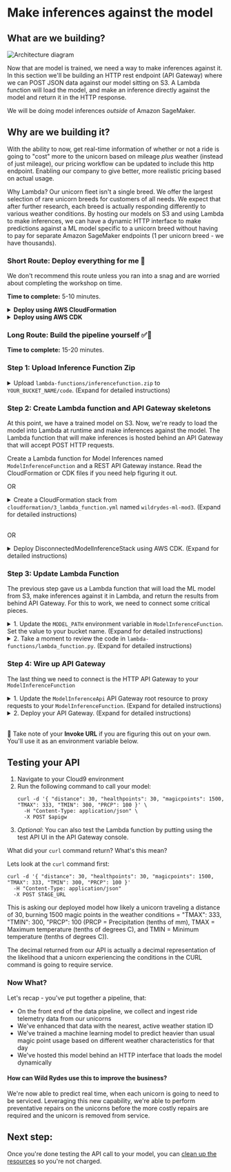 # Make inferences against the model

## What are we building?
![Architecture diagram](assets/WildRydesML_4.png)

Now that are model is trained, we need a way to make inferences against it.  In this section we'll be building an HTTP rest endpoint (API Gateway) where we can POST JSON data against our model sitting on S3.  A Lambda function will load the model, and make an inference directly against the model and return it in the HTTP response.

We will be doing model inferences *outside* of Amazon SageMaker.

## Why are we building it?
With the ability to now, get real-time information of whether or not a ride is going to "cost" more to the unicorn based on mileage _plus_ weather (instead of just mileage), our pricing workflow can be updated to include this http endpoint.  Enabling our company to give better, more realistic pricing based on actual usage.

Why Lambda?  Our unicorn fleet isn't a single breed.  We offer the largest selection of rare unicorn breeds for customers of all needs.  We expect that after further research, each breed is actually responding differently to various weather conditions.  By hosting our models on S3 and using Lambda to make inferences, we can have a dynamic HTTP interface to make predictions against a ML model specific to a unicorn breed without having to pay for separate Amazon SageMaker endpoints (1 per unicorn breed - we have thousands).

### Short Route: Deploy everything for me :see_no_evil:

We don't recommend this route unless you ran into a snag and are worried about completing the workshop on time.

**Time to complete:** 5-10 minutes.

<details>
<summary><strong>Deploy using AWS CloudFormation</strong></summary><p>

1. Navigate to your Cloud9 environment
1. Make sure you're in the correct directory first
    ```
    cd ~/environment/aws-serverless-workshops/MachineLearning/3_Inference
    ```
1. Upload the inference code to Lambda
    ```
    aws s3 cp lambda-functions/inferencefunction.zip s3://$bucket/code/inferencefunction.zip
    ```
1. Create your resources
    ```
    aws cloudformation create-stack \
      --stack-name wildrydes-ml-mod3 \
      --parameters ParameterKey=DataBucket,ParameterValue=$bucket \
                   ParameterKey=DataProcessingExecutionRoleName,ParameterValue=$(aws cloudformation describe-stack-resources --stack-name wildrydes-ml-mod1 --logical-resource-id DataProcessingExecutionRole --query "StackResources[0].PhysicalResourceId" --output text) \
                   ParameterKey=TrainedModelPath,ParameterValue=$(aws s3 ls s3://$bucket/linear-learner --recursive | grep 'model' | cut -c 32-) \
      --capabilities CAPABILITY_NAMED_IAM \
      --template-body file://cloudformation/99_complete.yml
    ```
1. Set the API Gateway invoke URL as an environment variable.
    ```
    apigw=$(aws cloudformation describe-stacks \
      --stack-name wildrydes-ml-mod3 \
      --query "Stacks[0].Outputs[?OutputKey=='ApiGatewayInvokeURL'].OutputValue" \
      --output text)
    echo $apigw
    ```
1. Scroll down to the section on testing your API

</p></details>

<details>
<summary><strong>Deploy using AWS CDK</strong></summary><p>

1. Navigate to your Cloud9 environment
1. Make sure you're in the correct directory first
    ```
    cd ~/environment/aws-serverless-workshops/MachineLearning
    ```
1. Deploy the model inference stack:
    ```
    cdk deploy ConnectedModelInferenceStack \
      -c bucketName=$bucket \
      -c modelPath=$(aws s3 ls s3://$bucket/linear-learner --recursive | grep 'model' | cut -c 32-)
    ```
1. Confirm you want to deploy the changes and follow the output.
1. Set the API Gateway invoke URL as an environment variable.
    ```
    apigw=$(aws cloudformation describe-stacks --stack-name ConnectedModelInferenceStack --query "Stacks[0].Outputs[0].OutputValue" --output text)
    echo $apigw
    ```
1. Scroll down to the section on testing your API

</p></details>

### Long Route: Build the pipeline yourself :white_check_mark::metal:

**Time to complete:** 15-20 minutes.

### Step 1: Upload Inference Function Zip
<details>
<summary>Upload <code>lambda-functions/inferencefunction.zip</code> to <code>YOUR_BUCKET_NAME/code</code>. (Expand for detailed instructions)</summary><p>

1. Navigate to your Cloud9 environment
1. Run the following command to upload the Lambda function for inference
    ```
    # Command should be ran from /home/ec2-user/environment/aws-serverless-workshops/MachineLearning/3_Inference in your cloud 9 environment
    cd ~/environment/aws-serverless-workshops/MachineLearning/3_Inference

    # Run this command to upload the ride data
    aws s3 cp lambda-functions/inferencefunction.zip s3://$bucket/code/inferencefunction.zip

    # Run this command to verify the file was uploaded (you should see the file name listed)
    aws s3 ls s3://$bucket/code/
    ```
</p></details>

### Step 2: Create Lambda function and API Gateway skeletons
At this point, we have a trained model on S3.  Now, we're ready to load the model into Lambda at runtime and make inferences against the model.  The Lambda function that will make inferences is hosted behind an API Gateway that will accept POST HTTP requests.

Create a Lambda function for Model Inferences named <code>ModelInferenceFunction</code> and a REST API Gateway instance. Read the CloudFormation or CDK files if you need help figuring it out.

OR

<details>
<summary>Create a CloudFormation stack from <code>cloudformation/3_lambda_function.yml</code> named <code>wildrydes-ml-mod3</code>. (Expand for detailed instructions)</summary><p>

1. Navigate to your Cloud9 environment
1. Run the following command to create your resources:
    ```
    # Command should be ran from /home/ec2-user/environment/aws-serverless-workshops/MachineLearning/3_Inference in your cloud 9 environment
    cd ~/environment/aws-serverless-workshops/MachineLearning/3_Inference

    aws cloudformation create-stack \
      --stack-name wildrydes-ml-mod3 \
      --parameters ParameterKey=DataBucket,ParameterValue=$bucket \
                   ParameterKey=DataProcessingExecutionRoleName,ParameterValue=$execution_role \
      --capabilities CAPABILITY_NAMED_IAM \
      --template-body file://cloudformation/3_lambda_function.yml
    ```
1. Monitor the status of your stack creation. **EITHER:**
    1. Go to [CloudFormation in the AWS Console](https://console.aws.amazon.com/cloudformation) **OR**
    1. Run the following command in Cloud9 until you get `CREATE_COMPLETE` in the output:
        ```
        # Run this command to verify the stack was successfully created. You should expect to see "CREATE_COMPLETE".
        # If you see "CREATE_IN_PROGRESS", your stack is still being created. Wait and re-run the command.
        # If you see "ROLLBACK_COMPLETE", pause and see what went wrong.
        aws cloudformation describe-stacks \
            --stack-name wildrydes-ml-mod3 \
            --query "Stacks[0].StackStatus"
        ```

**:heavy_exclamation_mark: DO NOT move past this point until you see CREATE_COMPLETE as the status for your CloudFormation stack**

</p></details><br>

OR

<details>
<summary>Deploy DisconnectedModelInferenceStack using AWS CDK. (Expand for detailed instructions)</summary><p>

1. Make sure you're in the correct directory first
    ```
    cd ~/environment/aws-serverless-workshops/MachineLearning
    ```
1. Deploy the disconnected model inference stack:
    ```
    cdk deploy DisconnectedModelInferenceStack \
      -c bucketName=$bucket
    ```
1. Set the API Gateway invoke URL as an environment variable.
    ```
    apigw=$(aws cloudformation describe-stacks \
      --stack-name DisconnectedModelInferenceStack \
      --query "Stacks[0].Outputs[0].OutputValue" \
      --output text)
    echo $apigw
    ```
1. Confirm you want to deploy the changes and follow the output.


</p></details>

### Step 3: Update Lambda Function
The previous step gave us a Lambda function that will load the ML model from S3, make inferences against it in Lambda, and return the results from behind API Gateway.  For this to work, we need to connect some critical pieces.

<details>
<summary>1. Update the <code>MODEL_PATH</code> environment variable in <code>ModelInferenceFunction</code>. Set the value to your bucket name. (Expand for detailed instructions)</summary><p>

1. Run this command in your Cloud9 console:
    ```
    aws s3 ls s3://$bucket/linear-learner --recursive | grep 'model' | cut -c 32-
    ```
1. Copy the returned value. You'll need it below.
1. Open the [Lambda console](https://console.aws.amazon.com/lambda)
1. Open the function containing `ModelInferenceFunction` in the name
1. Scroll down and populate the `MODEL_PATH` key with the location of your model (what you just copied)
  * Replace the entire existing value with the string you copied.
  * Make sure the full string looks like this: `linear-learner-yyyy-mm-dd-00-40-46-627/output/model.tar.gz`
1. Click **Save**

</p></details>

<details>
<summary>2. Take a moment to review the code in <code>lambda-functions/lambda_function.py</code>. (Expand for detailed instructions)</summary><p>

*Note: If you're not interested in learning how to host your own ML model on Lambda, you can stop reading now and close this step and continue in the README.  There are no steps here to complete, only additional information on steps required to recreate this yourself.*

Amazon SageMaker can be used to build, train, and deploy machine learning models.  We're leveraging it to build and train our model.  Due to our business possibly having thousands of models, 1 per unicorn breed, its actually better for us to host this model ourselves on Lambda.  Below are the high level steps that we've completed on your behalf for this workshop, but you're free to explore if you need to recreate this.

1. Build MXNet from source for 1) the current support Lambda runtime and 2) the current MXNet version that Amazon SageMaker uses. [Instructions here](building-mxnet-1.2.1.md).
1. The code in [lambda-functions/lambda_function.py](lambda-functions/lambda_function.py) will load the model from S3, load MXNet, and make inferences against our model.  You'd need to install these dependencies locally in an environment similar to the runtime for Lambda and package those dependencies following [this instructions](https://docs.aws.amazon.com/Lambda/latest/dg/Lambda-python-how-to-create-deployment-package.html#python-package-dependencies).  If you unzip [lambda-functions/inferencefunction.zip](lambda-functions/inferencefunction.zip), you'll see the result of those steps as reference.
1. **`download_model` function**: Once we've got MXNet built for our environment, and the Lambda package built, we can proceed reviewing the code.  The Lambda function loads the model from S3 on the fly at the time of request and unzips it locally.
1. **`create_data_iter` function**: The HTTP request data is formatted in a NumPy array, required by the MXNet linear learner model interface to make inferences
1. **`make_prediction` function**: An inference is made and then packaged for an HTTP response to the caller.

</p></details>

### Step 4: Wire up API Gateway
The last thing we need to connect is the HTTP API Gateway to your `ModelInferenceFunction`

<details>
<summary>1. Update the <code>ModelInferenceApi</code> API Gateway root resource to proxy requests to your <code>ModelInferenceFunction</code>. (Expand for detailed instructions)</summary><p>

1. Open the [API Gateway console](https://console.aws.amazon.com/apigateway)
1. Click `ModelInferenceApi`
1. Select the root `/` resource
1. Click **Actions** > **Create Method**
1. Select `ANY` in the dropdown
1. Click the checkbox next to it
1. Verify `Lambda Function` is selected as the **Integration type**
1. Check the box next to **Use Lambda Proxy integration** so we get all request details
1. Select your `ModelInferenceFunction` in the **Lambda Function** dropdown. If it is not a dropdown, start typing 'inference' to find and select your function.
1. Click **Save**
1. Click **OK** to the permissions dialogue box
</p></details>

<details>
<summary>2. Deploy your API Gateway. (Expand for detailed instructions)</summary><p>

1. Navigate to the `ModelInferenceApi`. If not already there:
    1. Open the [API Gateway console](https://console.aws.amazon.com/apigateway)
    1. Click `ModelInferenceApi`
    1. Select the root `/` resource
1. Click **Actions** > **Deploy API**
1. Select the `prod` stage if it exists. If not,
    1. Select `[New Stage]` for **Deployment Stage**
    1. Type `prod` for **Stage name**
1. Click **Deploy**
</p></details><br>

 :metal: Take note of your **Invoke URL** if you are figuring this out on your own. You'll use it as an environment variable below.

## Testing your API

1. Navigate to your Cloud9 environment
1. Run the following command to call your model:
    ```
    curl -d '{ "distance": 30, "healthpoints": 30, "magicpoints": 1500, "TMAX": 333, "TMIN": 300, "PRCP": 100 }' \
      -H "Content-Type: application/json" \
      -X POST $apigw
    ```
1. _Optional_: You can also test the Lambda function by putting using the test API UI in the API Gateway console.

What did your `curl` command return?  What's this mean?

Lets look at the `curl` command first:

    curl -d '{ "distance": 30, "healthpoints": 30, "magicpoints": 1500, "TMAX": 333, "TMIN": 300, "PRCP": 100 }'
      -H "Content-Type: application/json"
      -X POST STAGE_URL

This is asking our deployed model how likely a unicorn traveling a distance of 30, burning 1500 magic points in the weather conditions = "TMAX": 333, "TMIN": 300, "PRCP": 100 (PRCP = Precipitation (tenths of mm), TMAX = Maximum temperature (tenths of degrees C), and TMIN = Minimum temperature (tenths of degrees C)).

The decimal returned from our API is actually a decimal representation of the likelihood that a unicorn experiencing the conditions in the CURL command is going to require service.

### Now What?
Let's recap - you've put together a pipeline, that:
* On the front end of the data pipeline, we collect and ingest ride telemetry data from our unicorns
* We've enhanced that data with the nearest, active weather station ID
* We've trained a machine learning model to predict heavier than usual magic point usage based on different weather characteristics for that day
* We've hosted this model behind an HTTP interface that loads the model dynamically

#### How can Wild Rydes use this to improve the business?
We're now able to predict real time, when each unicorn is going to need to be serviced.  Leveraging this new capability, we're able to perform preventative repairs on the unicorns before the more costly repairs are required and the unicorn is removed from service.

## Next step:
Once you're done testing the API call to your model, you can [clean up the resources](../4_Cleanup) so you're not charged.
